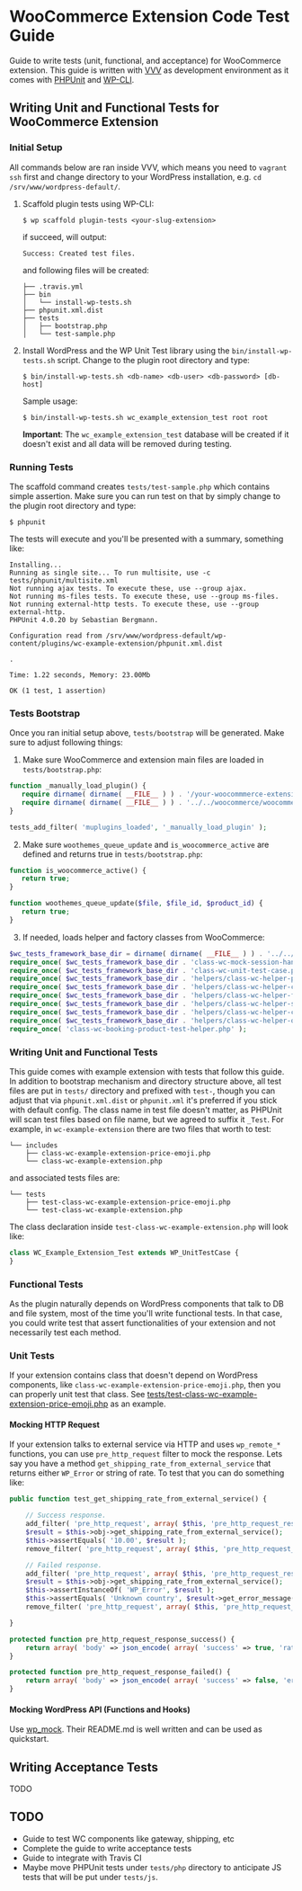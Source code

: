 WooCommerce Extension Code Test Guide
=====================================

Guide to write tests (unit, functional, and acceptance) for WooCommerce extension.
This guide is written with [VVV](https://github.com/Varying-Vagrant-Vagrants/VVV)
as development environment as it comes with [PHPUnit](http://phpunit.de/) and
[WP-CLI](http://wp-cli.org/).

## Writing Unit and Functional Tests for WooCommerce Extension

### Initial Setup

All commands below are ran inside VVV, which means you need to `vagrant ssh` first
and change directory to your WordPress installation, e.g. `cd /srv/www/wordpress-default/`.

1. Scaffold plugin tests using WP-CLI:

   ```
   $ wp scaffold plugin-tests <your-slug-extension>
   ````

   if succeed, will output:

   ```
   Success: Created test files.
   ```

   and following files will be created:

   ```
   ├── .travis.yml
   ├── bin
   │   └── install-wp-tests.sh
   ├── phpunit.xml.dist
   ├── tests
   │   ├── bootstrap.php
   │   └── test-sample.php
   ```

2. Install WordPress and the WP Unit Test library using the `bin/install-wp-tests.sh`
   script. Change to the plugin root directory and type:

   ```
   $ bin/install-wp-tests.sh <db-name> <db-user> <db-password> [db-host]
   ```

   Sample usage:

   ```
   $ bin/install-wp-tests.sh wc_example_extension_test root root
   ```

   **Important**: The `wc_example_extension_test` database will be created if it
   doesn't exist and all data will be removed during testing.

### Running Tests

The scaffold command creates `tests/test-sample.php` which contains simple
assertion. Make sure you can run test on that by simply change to the plugin
root directory and type:


```
$ phpunit
```

The tests will execute and you'll be presented with a summary, something like:

```
Installing...
Running as single site... To run multisite, use -c tests/phpunit/multisite.xml
Not running ajax tests. To execute these, use --group ajax.
Not running ms-files tests. To execute these, use --group ms-files.
Not running external-http tests. To execute these, use --group external-http.
PHPUnit 4.0.20 by Sebastian Bergmann.

Configuration read from /srv/www/wordpress-default/wp-content/plugins/wc-example-extension/phpunit.xml.dist

.

Time: 1.22 seconds, Memory: 23.00Mb

OK (1 test, 1 assertion)
```

### Tests Bootstrap

Once you ran initial setup above, `tests/bootstrap` will be generated. Make sure
to adjust following things:

1. Make sure WooCommerce and extension main files are loaded in `tests/bootstrap.php`:

  ~~~php
  function _manually_load_plugin() {
     require dirname( dirname( __FILE__ ) ) . '/your-woocommmerce-extension.php';
     require dirname( dirname( __FILE__ ) ) . '../../woocommerce/woocommerce.php';
  }

  tests_add_filter( 'muplugins_loaded', '_manually_load_plugin' );
  ~~~

2. Make sure `woothemes_queue_update` and `is_woocommerce_active` are defined and
  returns true in `tests/bootstrap.php`:

  ~~~php
  function is_woocommerce_active() {
     return true;
  }

  function woothemes_queue_update($file, $file_id, $product_id) {
     return true;
  }
  ~~~

3. If needed, loads helper and factory classes from WooCommerce:

  ~~~php
  $wc_tests_framework_base_dir = dirname( dirname( __FILE__ ) ) . '../../woocommerce/tests/framework/';
  require_once( $wc_tests_framework_base_dir . 'class-wc-mock-session-handler.php' );
  require_once( $wc_tests_framework_base_dir . 'class-wc-unit-test-case.php' );
  require_once( $wc_tests_framework_base_dir . 'helpers/class-wc-helper-product.php'  );
  require_once( $wc_tests_framework_base_dir . 'helpers/class-wc-helper-coupon.php'  );
  require_once( $wc_tests_framework_base_dir . 'helpers/class-wc-helper-fee.php'  );
  require_once( $wc_tests_framework_base_dir . 'helpers/class-wc-helper-shipping.php'  );
  require_once( $wc_tests_framework_base_dir . 'helpers/class-wc-helper-customer.php'  );
  require_once( $wc_tests_framework_base_dir . 'helpers/class-wc-helper-order.php'  );
  require_once( 'class-wc-booking-product-test-helper.php' );
  ~~~


### Writing Unit and Functional Tests

This guide comes with example extension with tests that follow this guide. In addition
to bootstrap mechanism and directory structure above, all test files are put
in `tests/` directory and prefixed with `test-`, though you can adjust that via
`phpunit.xml.dist` or `phpunit.xml` it's preferred if you stick with default
config. The class name in test file doesn't matter, as PHPUnit will scan test files
based on file name, but we agreed to suffix it `_Test`. For example, in `wc-example-extension`
there are two files that worth to test:

```
└── includes
    ├── class-wc-example-extension-price-emoji.php
    └── class-wc-example-extension.php
```

and associated tests files are:

```
└── tests
    ├── test-class-wc-example-extension-price-emoji.php
    └── test-class-wc-example-extension.php
```

The class declaration inside `test-class-wc-example-extension.php` will look like:

~~~php
class WC_Example_Extension_Test extends WP_UnitTestCase {
}
~~~

### Functional Tests

As the plugin naturally depends on WordPress components that talk to DB and file
system, most of the time you'll write functional tests. In that case, you could
write test that assert functionalities of your extension and not necessarily
test each method.

### Unit Tests

If your extension contains class that doesn't depend on WordPress components, like
`class-wc-example-extension-price-emoji.php`, then you can properly unit test that
class. See [tests/test-class-wc-example-extension-price-emoji.php](test-class-wc-example-extension-price-emoji.php)
as an example.

#### Mocking HTTP Request

If your extension talks to external service via HTTP and uses `wp_remote_*` functions,
you can use `pre_http_request` filter to mock the response. Lets say you have a method
`get_shipping_rate_from_external_service` that returns either `WP_Error` or string of rate.
To test that you can do something like:

~~~php
public function test_get_shipping_rate_from_external_service() {

    // Success response.
    add_filter( 'pre_http_request', array( $this, 'pre_http_request_response_success' ) );
    $result = $this->obj->get_shipping_rate_from_external_service();
    $this->assertEquals( '10.00', $result );
    remove_filter( 'pre_http_request', array( $this, 'pre_http_request_response_success' ) );

    // Failed response.
    add_filter( 'pre_http_request', array( $this, 'pre_http_request_response_failed' ) );
    $result = $this->obj->get_shipping_rate_from_external_service();
    $this->assertInstanceOf( 'WP_Error', $result );
    $this->assertEquals( 'Unknown country', $result->get_error_message() );
    remove_filter( 'pre_http_request', array( $this, 'pre_http_request_response_failed' ) );

}

protected function pre_http_request_response_success() {
    return array( 'body' => json_encode( array( 'success' => true, 'rate' => '10.00' ) ) );
}

protected function pre_http_request_response_failed() {
    return array( 'body' => json_encode( array( 'success' => false, 'error_message' => 'Unknown country' ) ) );
}
~~~

#### Mocking WordPress API (Functions and Hooks)

Use [wp_mock](https://github.com/10up/wp_mock). Their README.md is well written
and can be used as quickstart.


## Writing Acceptance Tests

TODO

## TODO

* Guide to test WC components like gateway, shipping, etc
* Complete the guide to write acceptance tests
* Guide to integrate with Travis CI
* Maybe move PHPUnit tests under `tests/php` directory to anticipate JS tests
  that will be put under `tests/js`.

